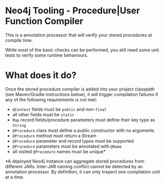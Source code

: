# Neo4j Tooling - Procedure|User Function Compiler

This is a annotation processor that will verify your stored procedures
at compile time.

While most of the basic checks can be performed, you still need
some unit tests to verify some runtime behaviours.


# What does it do?

Once the stored procedure compiler is added into your project classpath (see Maven/Gradle
instructions below), it will trigger compilation failures if any of the following requirements
is not met:

 - `@Context` fields must be `public` and non-`final`
 - all other fields must be `static`
 - `Map` record fields/procedure parameters must define their key type as `String`
 - `@Procedure` class must define a public constructor with no arguments
 - `@Procedure` method must return a Stream
 - `@Procedure` parameter and record types must be supported
 - `@Procedure` parameters must be annotated with `@Name`
 - all visited `@Procedure` names must be unique*

*A deployed Neo4j instance can aggregate stored procedures from different JARs.
Inter-JAR naming conflict cannot be detected by an annotation processor.
By definition, it can only inspect one compilation unit at a time.

